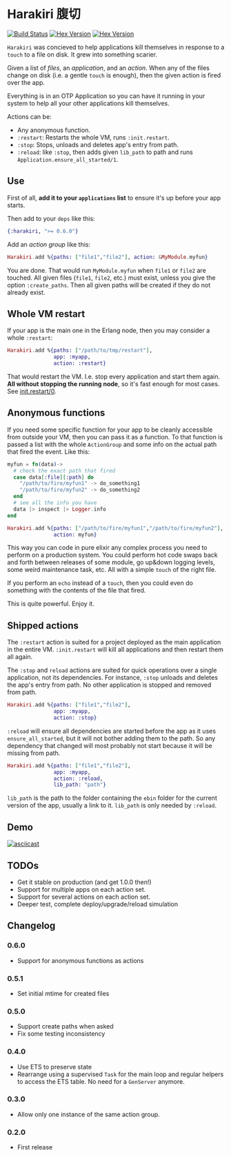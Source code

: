 # Harakiri   腹切

[![Build Status](https://travis-ci.org/rubencaro/harakiri.svg?branch=master)](https://travis-ci.org/rubencaro/harakiri)
[![Hex Version](http://img.shields.io/hexpm/v/harakiri.svg?style=flat)](https://hex.pm/packages/harakiri)
[![Hex Version](http://img.shields.io/hexpm/dt/harakiri.svg?style=flat)](https://hex.pm/packages/harakiri)

`Harakiri` was concieved to help applications kill themselves in response to a `touch` to a file on disk. It grew into something scarier.

Given a list of _files_, an _application_, and an _action_. When any of the files change on disk (i.e. a gentle `touch` is enough), then the given action is fired over the app.

Everything is in an OTP Application so you can have it running in your
system to help all your other applications kill themselves.

Actions can be:

* Any anonymous function.
* `:restart`: Restarts the whole VM, runs `:init.restart`.
* `:stop`: Stops, unloads and deletes app's entry from path.
* `:reload`: like `:stop`, then adds given `lib_path` to path and runs
`Application.ensure_all_started/1`.

## Use

First of all, __add it to your `applications` list__ to ensure it's up before your app starts.

Then add to your `deps` like this:

```elixir
{:harakiri, ">= 0.6.0"}
```

Add an _action group_ like this:

```elixir
Harakiri.add %{paths: ["file1","file2"], action: &MyModule.myfun}
```

You are done. That would run `MyModule.myfun` when `file1` or `file2` are touched. All given files (`file1`, `file2`, etc.) must exist, unless you give the option `:create_paths`. Then all given paths will be created if they do not already exist.

## Whole VM restart

If your app is the main one in the Erlang node, then you may consider a whole `:restart`:

```elixir
Harakiri.add %{paths: ["/path/to/tmp/restart"],
               app: :myapp,
               action: :restart}
```

That would restart the VM. I.e. stop every application and start them again. __All without stopping the running node__, so it's fast enough for most cases. See [init.restart/0](http://www.erlang.org/doc/man/init.html#restart-0).

## Anonymous functions

If you need some specific function for your app to be cleanly accessible from outside your VM, then you can pass it as a function. To that function is passed a list with the whole `ActionGroup` and some info on the actual path that fired the event. Like this:

```elixir
myfun = fn(data)->
  # check the exact path that fired
  case data[:file][:path] do
    "/path/to/fire/myfun1" -> do_something1
    "/path/to/fire/myfun2" -> do_something2
  end
  # see all the info you have
  data |> inspect |> Logger.info
end

Harakiri.add %{paths: ["/path/to/fire/myfun1","/path/to/fire/myfun2"],
               action: myfun}
```

This way you can code in pure elixir any complex process you need to perform on a production system. You could perform hot code swaps back and forth between releases of some module, go up&down logging levels, some weird maintenance task, etc. All with a simple `touch` of the right file.

If you perform an `echo` instead of a `touch`, then you could even do something with the contents of the file that fired.

This is quite powerful. Enjoy it.

## Shipped actions

The `:restart` action is suited for a project deployed as the main application in the entire VM. `:init.restart` will kill all applications and then restart them all again.

The `:stop` and `reload` actions are suited for quick operations over a single application, not its dependencies. For instance, `:stop` unloads and deletes the app's entry from path. No other application is stopped and removed from path.

```elixir
Harakiri.add %{paths: ["file1","file2"],
               app: :myapp,
               action: :stop}
```

`:reload` will ensure all dependencies are started before the app as it uses `ensure_all_started`, but it will not bother adding them to the path. So any dependency that changed will most probably not start because it will be missing from path.

```elixir
Harakiri.add %{paths: ["file1","file2"],
               app: :myapp,
               action: :reload,
               lib_path: "path"}
```

`lib_path` is the path to the folder containing the `ebin` folder for the current version of the app, usually a link to it. `lib_path` is only needed by `:reload`.

## Demo

[![asciicast](https://asciinema.org/a/18338.png)](https://asciinema.org/a/18338)

## TODOs

* Get it stable on production (and get 1.0.0 then!)
* Support for multiple apps on each action set.
* Support for several actions on each action set.
* Deeper test, complete deploy/upgrade/reload simulation

## Changelog

### 0.6.0

* Support for anonymous functions as actions

### 0.5.1

* Set initial mtime for created files

### 0.5.0

* Support create paths when asked
* Fix some testing inconsistency

### 0.4.0

* Use ETS to preserve state
* Rearrange using a supervised `Task` for the main loop and regular helpers to access the ETS table. No need for a `GenServer` anymore.

### 0.3.0

* Allow only one instance of the same action group.

### 0.2.0

* First release
